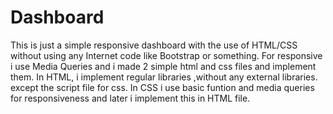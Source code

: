 # Dashboard
This is just a simple responsive dashboard with the use of HTML/CSS without using any Internet code like Bootstrap or something.
For responsive i use Media Queries and i made 2 simple html and css files and implement them.
In HTML, i implement regular libraries ,without any external libraries. except the script file for css.
In CSS i use basic funtion and media queries for responsiveness and later i implement this in HTML file.
